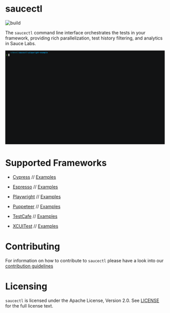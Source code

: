 saucectl
========
![build](https://github.com/saucelabs/saucectl-internal/workflows/saucectl%20tests%20pipeline/badge.svg?branch=main)

The `saucectl` command line interface orchestrates the tests in your framework, providing rich parallelization,
test history filtering, and analytics in Sauce Labs.

![demo.gif](demo.gif)

# Supported Frameworks

- [Cypress](https://docs.saucelabs.com/web-apps/automated-testing/cypress/)
// [Examples](https://github.com/saucelabs/saucectl-cypress-example)

- [Espresso](https://docs.saucelabs.com/mobile-apps/automated-testing/espresso-xcuitest/)
// [Examples](https://github.com/saucelabs/saucectl-espresso-example)

- [Playwright](https://docs.saucelabs.com/web-apps/automated-testing/playwright/)
// [Examples](https://github.com/saucelabs/saucectl-playwright-example)

- [Puppeteer](https://docs.saucelabs.com/web-apps/automated-testing/puppeteer/)
// [Examples](https://github.com/saucelabs/saucectl-puppeteer-example)

- [TestCafe](https://docs.saucelabs.com/web-apps/automated-testing/testcafe/)
// [Examples](https://github.com/saucelabs/saucectl-testcafe-example)

- [XCUITest](https://docs.saucelabs.com/mobile-apps/automated-testing/espresso-xcuitest/)
// [Examples](https://github.com/saucelabs/saucectl-xcuitest-example)

# Contributing
For information on how to contribute to `saucectl` please have a look into our [contribution guidelines](CONTRIBUTING.md)

# Licensing
`saucectl` is licensed under the Apache License, Version 2.0. See [LICENSE](LICENSE) for the full license text.
